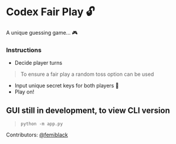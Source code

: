 # Codex Fair Play :unlock:
A unique guessing game... :video_game:

### Instructions
- Decide player turns
> To ensure a fair play a random toss option can be used
- Input unique secret keys for both players :key:
- Play on!


## GUI still in development, to view CLI version

> ```python -m app.py```

Contributors:
[@femiblack](https://github.com/FemiBlack)
